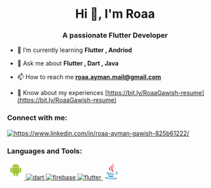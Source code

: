 <h1 align="center">Hi 👋, I'm Roaa</h1>
<h3 align="center">A passionate Flutter Developer</h3>

- 🌱 I’m currently learning **Flutter , Andriod**

- 💬 Ask me about **Flutter , Dart , Java**

- 📫 How to reach me **roaa.ayman.mail@gmail.com**

- 📄 Know about my experiences [https://bit.ly/RoaaGawish-resume](https://bit.ly/RoaaGawish-resume)

<h3 align="left">Connect with me:</h3>
<p align="left">
<a href="https://linkedin.com/in/https://www.linkedin.com/in/roaa-ayman-gawish-825b61222/" target="blank"><img align="center" src="https://raw.githubusercontent.com/rahuldkjain/github-profile-readme-generator/master/src/images/icons/Social/linked-in-alt.svg" alt="https://www.linkedin.com/in/roaa-ayman-gawish-825b61222/" height="30" width="40" /></a>
</p>

<h3 align="left">Languages and Tools:</h3>
<p align="left"> <a href="https://developer.android.com" target="_blank" rel="noreferrer"> <img src="https://raw.githubusercontent.com/devicons/devicon/master/icons/android/android-original-wordmark.svg" alt="android" width="40" height="40"/> </a> <a href="https://dart.dev" target="_blank" rel="noreferrer"> <img src="https://www.vectorlogo.zone/logos/dartlang/dartlang-icon.svg" alt="dart" width="40" height="40"/> </a> <a href="https://firebase.google.com/" target="_blank" rel="noreferrer"> <img src="https://www.vectorlogo.zone/logos/firebase/firebase-icon.svg" alt="firebase" width="40" height="40"/> </a> <a href="https://flutter.dev" target="_blank" rel="noreferrer"> <img src="https://www.vectorlogo.zone/logos/flutterio/flutterio-icon.svg" alt="flutter" width="40" height="40"/> </a> <a href="https://www.java.com" target="_blank" rel="noreferrer"> <img src="https://raw.githubusercontent.com/devicons/devicon/master/icons/java/java-original.svg" alt="java" width="40" height="40"/> </a> </p>
